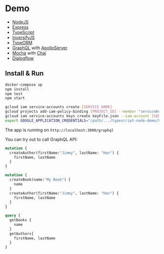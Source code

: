 # Demo

* [NodeJS](https://nodejs.org/en/docs/)
* [Express](https://expressjs.com/en/starter/installing.html)
* [TypeScript](https://www.typescriptlang.org/docs/home.html)
* [InversifyJS](http://inversify.io)
* [TypeORM](http://typeorm.io/#/)
* [GraphQL](https://graphql.org/learn/) with [ApolloServer](ApolloServer)
* [Mocha](https://mochajs.org) with [Chai](https://www.chaijs.com/guide/)
* [Dialogflow](https://dialogflow.com)

## Install & Run

```bash
docker-compose up
npm install
npm test
npm start

gcloud iam service-accounts create [SERVICE_NAME]
gcloud projects add-iam-policy-binding [PROJECT_ID] --member "serviceAccount:[SERVICE_NAME]@[PROJECT_ID].iam.gserviceaccount.com" --role "roles/owner"
gcloud iam service-accounts keys create keyFile.json --iam-account [SERVICE_NAME]@[PROJECT_ID].iam.gserviceaccount.com
export GOOGLE_APPLICATION_CREDENTIALS="/path/.../typescript-node-demo/keyFile.json"
```

The app is running on `http://localhost:3000/graphql`

You can try out to call GraphQL API: 

```graphql
mutation {
  createAuthor(firstName:"Jimmy", lastName: "Han") {
    firstName, lastName
  }
}

mutation {
  createBook(name:"My Book") {
    name
  }
  createAuthor(firstName:"Jimmy", lastName: "Han") {
    firstName, lastName
  }
}

query {
  getBooks {
    name
  }
  getAuthors{
    firstName, lastName
  }
}
```